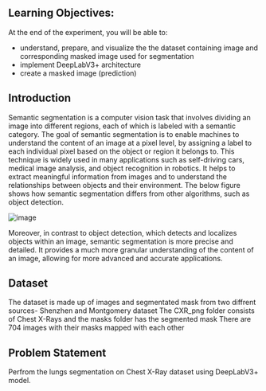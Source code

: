 ## Learning Objectives:
At the end of the experiment, you will be able to:
- understand, prepare, and visualize the the dataset containing image and corresponding masked image used for segmentation
- implement DeepLabV3+ architecture
- create a masked image (prediction)

## Introduction
Semantic segmentation is a computer vision task that involves dividing an image into different regions, each of which is labeled with a semantic category. The goal of semantic segmentation is to enable machines to understand the content of an image at a pixel level, by assigning a label to each individual pixel based on the object or region it belongs to.
This technique is widely used in many applications such as self-driving cars, medical image analysis, and object recognition in robotics. It helps to extract meaningful information from images and to understand the relationships between objects and their environment.
The below figure shows how semantic segmentation differs from other algorithms, such as object detection.

![image](https://github.com/allanabraham10/AI_MLOps/assets/69242466/f5e9b4d7-82f3-46e5-8ef8-7a906b5380d1)

Moreover, in contrast to object detection, which detects and localizes objects within an image, semantic segmentation is more precise and detailed. It provides a much more granular understanding of the content of an image, allowing for more advanced and accurate applications.

## Dataset
The dataset is made up of images and segmentated mask from two diffrent sources- Shenzhen and Montgomery dataset
The CXR_png folder consists of Chest X-Rays and the masks folder has the segmented mask
There are 704 images with their masks mapped with each other

## Problem Statement
Perfrom the lungs segmentation on Chest X-Ray dataset using DeepLabV3+ model.
